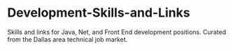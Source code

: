 # Development-Skills-and-Links
Skills and links for Java, Net, and Front End development positions. Curated from the Dallas area technical job market.  
